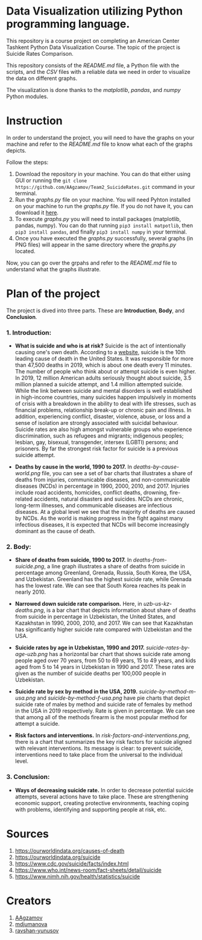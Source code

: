 # Data Visualization utilizing Python programming language.

This repository is a course project on completing an American Center Tashkent Python Data Visualization Course.
The topic of the project is Suicide Rates Comparison.

This repository consists of the *README.md* file, a Python file with the scripts, and the *CSV* files with a reliable data we need in order to visualize the data on different graphs.

The visualization is done thanks to the *matplotlib*, *pandas*, and *numpy* Python modules.

# Instruction

In order to understand the project, you will need to have the graphs on your machine and refer to the *README.md* file to know what each of the graphs depicts.

Follow the steps:
1. Download the repository in your machine. You can do that either using GUI or running the ```git clone https://github.com/AAgzamov/Team2_SuicideRates.git``` command in your terminal.
2. Run the *graphs.py* file on your machine.
You will need Pyhton installed on your machine to run the *graphs.py* file. If you do not have it, you can download it [here](https://www.python.org/).
3. To execute *graphs.py* you will need to install packages (matplotlib, pandas, numpy). You can do that running ```pip3 install matpotlib```, then ```pip3 install pandas```, and finally ```pip3 install numpy``` in your terminal.
4. Once you have executed the *graphs.py* successfully, several graphs (in PNG files) will appear in the same directory where the *graphs.py* located.

Now, you can go over the grpahs and refer to the *README.md* file to understand what the graphs illustrate.

# Plan of the project

The project is dived into three parts. These are **Introduction**, **Body**, and **Conclusion**.

### 1. Introduction:
   - **What is suicide and who is at risk?**
    Suicide is the act of intentionally causing one's own death.
    According to a [website](https://www.cdc.gov/suicide/facts/index.html), suicide is the 10th leading cause of death in the United States. It was responsible for more than 47,500 deaths in 2019, which is about one death every 11 minutes. The number of people who think about or attempt suicide is even higher. In 2019, 12 million American adults seriously thought about suicide, 3.5 million planned a suicide attempt, and 1.4 million attempted suicide.
      While the link between suicide and mental disorders is well established in high-income countries, many suicides happen impulsively in moments of crisis with a breakdown in the ability to deal with life stresses, such as financial problems, relationship break-up or chronic pain and illness.
In addition, experiencing conflict, disaster, violence, abuse, or loss and a sense of isolation are strongly associated with suicidal behaviour. Suicide rates are also high amongst vulnerable groups who experience discrimination, such as refugees and migrants; indigenous peoples; lesbian, gay, bisexual, transgender, intersex (LGBTI) persons; and prisoners. By far the strongest risk factor for suicide is a previous suicide attempt.
   
   - **Deaths by cause in the world, 1990 to 2017.**
    In *deaths-by-cause-world.png* file, you can see a set of bar charts that illustrates a share of deaths from injuries, communicable diseases, and non-communicable diseases (NCDs) in percentage in 1990, 2000, 2010, and 2017. Injuries include road accidents, homicides, conflict deaths, drowning, fire-related accidents, natural disasters and suicides. NCDs are chronic, long-term illnesses, and communicable diseases are infectious diseases.
At a global level we see that the majority of deaths are caused by NCDs. As the world is making progress in the fight against many infectious diseases, it is expected that NCDs will become increasingly dominant as the cause of death.

### 2. Body:
   - **Share of deaths from suicide, 1990 to 2017.**
    In *deaths-from-suicide.png*, a line graph illustrates a share of deaths from suicide in percentage among Greenland, Grenada, Russia, South Korea, the USA, and Uzbekistan. Greenland has the highest suicide rate, while Grenada has the lowest rate. We can see that South Korea reaches its peak in nearly 2010.
   
   - **Narrowed down suicide rate comparison.**
    Here, in *uzb-us-kz-deaths.png*, is a bar chart that depicts information about share of deaths from suicide in percentage in Uzbekistan, the United States, and Kazakhstan in 1990, 2000, 2010, and 2017. We can see that Kazakhstan has significantly higher suicide rate compared with Uzbekistan and the USA.
   
   - **Suicide rates by age in Uzbekistan, 1990 and 2017.**
    *suicide-rates-by-age-uzb.png* has a horizontal bar chart that shows suicide rate among people aged over 70 years, from 50 to 69 years, 15 to 49 years, and kids aged from 5 to 14 years in Uzbekistan in 1990 and 2017. These rates are given as the number of suicide deaths per 100,000 people in Uzbekistan. 
    
   - **Suicide rate by sex by method in the USA, 2019.**
    *suicide-by-method-m-usa.png* and *suicide-by-method-f-usa.png* have pie charts that depict suicide rate of males by method and suicide rate of females by method in the USA in 2019 respectively. Rate is given in percentage. We can see that among all of the methods firearm is the most popular method for attempt a suicide. 
    
   - **Risk factors and interventions.**
    In *risk-factors-and-interventions.png*, there is a chart that summarizes the key risk factors for suicide aligned with relevant interventions. Its message is clear: to prevent suicide, interventions need to take place from the universal to the individual level.
    
### 3. Conclusion:
   - **Ways of decreasing suicide rate.**
    In order to decrease potential suicide attempts, several actions have to take place. These are strengthening economic support, creating protective environments, teaching coping with problems, identifying and supporting people at risk, etc.

# Sources

1. https://ourworldindata.org/causes-of-death
2. https://ourworldindata.org/suicide
3. https://www.cdc.gov/suicide/facts/index.html
4. https://www.who.int/news-room/fact-sheets/detail/suicide
5. https://www.nimh.nih.gov/health/statistics/suicide

# Creators

1. [AAgzamov](https://github.com/AAgzamov)
2. [mdjumanova](https://github.com/mdjumanova)
3. [ravshan-yunusov](https://github.com/ravshan-yunusov)
